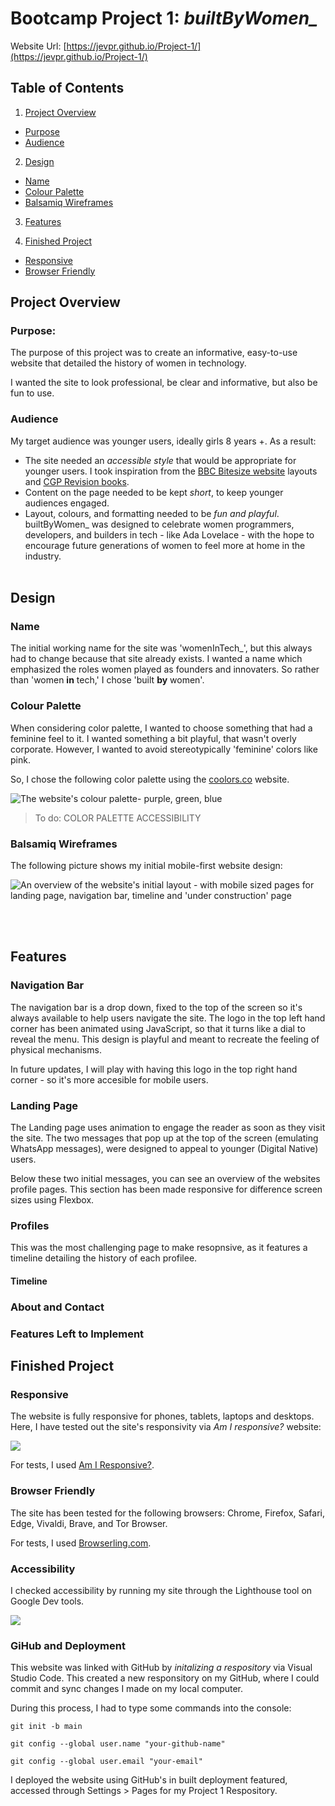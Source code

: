 # Bootcamp Project 1: <i>builtByWomen\_</i>

Website Url: [https://jevpr.github.io/Project-1/](https://jevpr.github.io/Project-1/)

## Table of Contents

1. [Project Overview](#project-overview)

- [Purpose](#purpose)
- [Audience](#audience)

2. [Design](#design)

- [Name](#name)
- [Colour Palette](#colour-palette)
- [Balsamiq Wireframes](#balsamiq-wireframes)

3. [Features](#features)

4. [Finished Project](#finished-project)

- [Responsive](#responsivity)
- [Browser Friendly](#browser-friendly)

## Project Overview

### Purpose:

The purpose of this project was to create an informative, easy-to-use website that detailed the history of women in technology.

I wanted the site to look professional, be clear and informative, but also be fun to use.

### Audience

My target audience was younger users, ideally girls 8 years +. As a result:

- The site needed an <em>accessible style</em> that would be appropriate for younger users. I took inspiration from the [BBC Bitesize website](https://www.bbc.co.uk/bitesize/topics/zx24xg8/articles/zprj7ty#zhrkjfr) layouts and [CGP Revision books](https://www.theworks.co.uk/dw/image/v2/BDXF_PRD/on/demandware.static/-/Sites-master-catalog-tws-uk/default/dwb3e29f89/9781782945598_1_Z.jpg?sw=400&sh=400&sm=fit).
- Content on the page needed to be kept <em>short</em>, to keep younger audiences engaged.
- Layout, colours, and formatting needed to be <em>fun and playful</em>.
  <br>
  builtByWomen\_ was designed to celebrate women programmers, developers, and builders in tech - like Ada Lovelace - with the hope to encourage future generations of women to feel more at home in the industry.
  <br>
  <br>

## Design

### Name

The initial working name for the site was 'womenInTech\_', but this always had to change because that site already exists. I wanted a name which emphasized the roles women played as founders and innovaters. So rather than 'women <b>in</b> tech,' I chose 'built <b>by</b> women'.

### Colour Palette

When considering color palette, I wanted to choose something that had a feminine feel to it. I wanted something a bit playful, that wasn't overly corporate. However, I wanted to avoid stereotypically 'feminine' colors like pink.

So, I chose the following color palette using the [coolors.co](https://coolors.co/) website.

![The website's colour palette- purple, green, blue](<assets/images/readmeimages/Colour Scheme One.png>)

> To do: COLOR PALETTE ACCESSIBILITY

### Balsamiq Wireframes

The following picture shows my initial mobile-first website design:

![An overview of the website's initial layout - with mobile sized pages for landing page, navigation bar, timeline and 'under construction' page](<assets/images/readmeimages/Balsamiq overview.png>)

<br>
<br>

## Features

### Navigation Bar

The navigation bar is a drop down, fixed to the top of the screen so it's always available to help users navigate the site. The logo in the top left hand corner has been animated using JavaScript, so that it turns like a dial to reveal the menu. This design is playful and meant to recreate the feeling of physical mechanisms.

In future updates, I will play with having this logo in the top right hand corner - so it's more accesible for mobile users.

### Landing Page

The Landing page uses animation to engage the reader as soon as they visit the site. The two messages that pop up at the top of the screen (emulating WhatsApp messages), were designed to appeal to younger (Digital Native) users.

Below these two initial messages, you can see an overview of the websites profile pages. This section has been made responsive for difference screen sizes using Flexbox.

### Profiles

This was the most challenging page to make resopnsive, as it features a timeline detailing the history of each profilee.

#### Timeline

### About and Contact

### Features Left to Implement

## Finished Project

### Responsive

The website is fully responsive for phones, tablets, laptops and desktops. Here, I have tested out the site's responsivity via <em>Am I responsive?</em> website:

![](assets/images/readmeimages/AmIResponsive.png)

For tests, I used [Am I Responsive?](https://ui.dev/amiresponsive?url=https://jevpr.github.io/Project-1/).

### Browser Friendly

The site has been tested for the following browsers: Chrome, Firefox, Safari, Edge, Vivaldi, Brave, and Tor Browser.

For tests, I used [Browserling.com](https://www.browserling.com/browse/win10/safari5.1.5/https://jevpr.github.io/Project-1/).

### Accessibility

I checked accessibility by running my site through the Lighthouse tool on Google Dev tools.

![](assets/images/readmeimages/Lighthouse.png)

### GiHub and Deployment

This website was linked with GitHub by <em>initalizing a respository</em> via Visual Studio Code. This created a new responsitory on my GitHub, where I could commit and sync changes I made on my local computer.

During this process, I had to type some commands into the console:

```
git init -b main

git config --global user.name "your-github-name"

git config --global user.email "your-email"
```

I deployed the website using GitHub's in built deployment featured, accessed through Settings > Pages for my Project 1 Respository.
